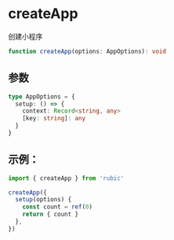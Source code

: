 # createApp

创建小程序

```ts
function createApp(options: AppOptions): void
```

## 参数

```ts
type AppOptions = {
  setup: () => {
    context: Record<string, any>
    [key: string]: any
  }
}
```

## 示例：

```ts
import { createApp } from 'rubic'

createApp({
  setup(options) {
    const count = ref(0)
    return { count }
  },
})
```
